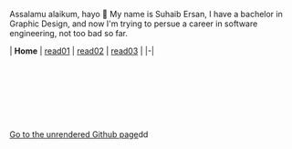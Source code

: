Assalamu alaikum, hayo 👋 My name is Suhaib Ersan, I have a bachelor in Graphic Design, and now I'm trying to persue a career in software engineering, not too bad so far.

| **Home** | [read01](https://suhaib-ersan.github.io/reading-notes/read01) | [read02](https://suhaib-ersan.github.io/reading-notes/read02) | [read03](https://suhaib-ersan.github.io/reading-notes/read03) |
|-|




<br/><br/> 
<br/><br/> 
<br/><br/> 

[Go to the unrendered Github page](https://suhaib-ersan.github.io/reading-notes/)dd